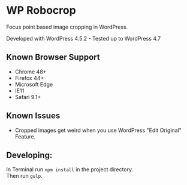 WP Robocrop
===========

Focus point based image cropping in WordPress.

Developed with WordPress 4.5.2 - 
Tested up to WordPress 4.7

Known Browser Support
---------------------
 - Chrome 48+
 - Firefox 44+
 - Microsoft Edge
 - IE11
 - Safari 9.1+

Known Issues
------------
 - Cropped images get weird when you use WordPress "Edit Original" Feature.

Developing:
-----------

In Terminal run `npm install` in the project directory.  
Then run `gulp`.

